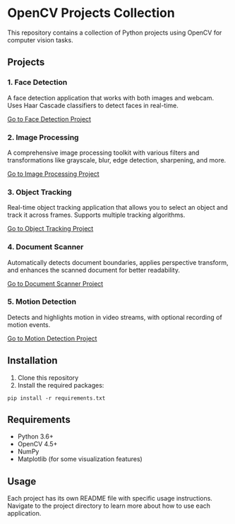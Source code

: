 # OpenCV Projects Collection

This repository contains a collection of Python projects using OpenCV for computer vision tasks.

## Projects

### 1. Face Detection
A face detection application that works with both images and webcam. Uses Haar Cascade classifiers to detect faces in real-time.

[Go to Face Detection Project](01_face_detection/)

### 2. Image Processing
A comprehensive image processing toolkit with various filters and transformations like grayscale, blur, edge detection, sharpening, and more.

[Go to Image Processing Project](02_image_processing/)

### 3. Object Tracking
Real-time object tracking application that allows you to select an object and track it across frames. Supports multiple tracking algorithms.

[Go to Object Tracking Project](03_object_tracking/)

### 4. Document Scanner
Automatically detects document boundaries, applies perspective transform, and enhances the scanned document for better readability.

[Go to Document Scanner Project](04_document_scanner/)

### 5. Motion Detection
Detects and highlights motion in video streams, with optional recording of motion events.

[Go to Motion Detection Project](05_motion_detection/)

## Installation

1. Clone this repository
2. Install the required packages:
```
pip install -r requirements.txt
```

## Requirements
- Python 3.6+
- OpenCV 4.5+
- NumPy
- Matplotlib (for some visualization features)

## Usage
Each project has its own README file with specific usage instructions. Navigate to the project directory to learn more about how to use each application. 
